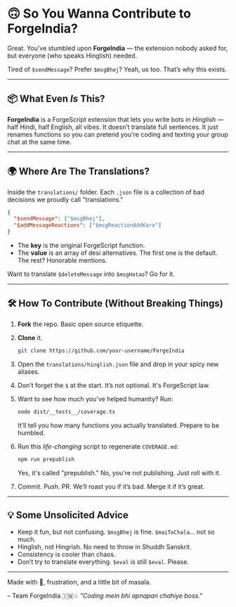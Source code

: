 # 🙃 So You Wanna Contribute to ForgeIndia?

Great. You’ve stumbled upon **ForgeIndia** — the extension nobody asked for, but everyone (who speaks Hinglish) needed.

Tired of `$sendMessage`? Prefer `$msgBhej`? Yeah, us too. That’s why this exists.

---

## 📦 What Even *Is* This?

**ForgeIndia** is a ForgeScript extension that lets you write bots in *Hinglish* — half Hindi, half English, all vibes.
It doesn’t translate full sentences. It just renames functions so you can pretend you're coding and texting your group chat at the same time.

---

## 🌍 Where Are The Translations?

Inside the `translations/` folder. Each `.json` file is a collection of bad decisions we proudly call "translations."

```json
{
  "$sendMessage": ["$msgBhej"],
  "$addMessageReactions": ["$msgReactionAddKaro"]
}
```

* The **key** is the original ForgeScript function.
* The **value** is an array of desi alternatives. The first one is the default. The rest? Honorable mentions.

Want to translate `$deleteMessage` into `$msgHatao`? Go for it.

---

## 🛠 How To Contribute (Without Breaking Things)

1. **Fork** the repo. Basic open source etiquette.
2. **Clone** it.

   ```bash
   git clone https://github.com/your-username/ForgeIndia
   ```
3. Open the `translations/hinglish.json` file and drop in your spicy new aliases.
4. Don't forget the `$` at the start. It’s not optional. It's ForgeScript law.
5. Want to see how much you've helped humanity?
   Run:

   ```bash
   node dist/__tests__/coverage.ts
   ```

   It’ll tell you how many functions you actually translated. Prepare to be humbled.
6. Run this *life-changing* script to regenerate `COVERAGE.md`:
   
   ```bash
   npm run prepublish
   ```
   Yes, it's called "prepublish." No, you're not publishing. Just roll with it.
7. Commit. Push. PR.
   We’ll roast you if it’s bad. Merge it if it’s great.

---

## 💡 Some Unsolicited Advice

* Keep it fun, but not confusing. `$msgBhej` is fine. `$maiToChala`… not so much.
* Hinglish, not Hingrish. No need to throw in Shuddh Sanskrit.
* Consistency is cooler than chaos.
* Don’t try to translate everything. `$eval` is still `$eval`. Please.

---

Made with 🫶, frustration, and a little bit of masala.

– Team ForgeIndia 🇮🇳💥
*"Coding mein bhi apnapan chahiye boss."*